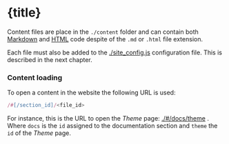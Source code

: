 # {title}

Content files are place in the `./content` folder and can contain both
[Markdown](https://github.com/showdownjs/showdown/wiki/Showdown's-Markdown-syntax)
and [HTML](https://wikipedia.org/wiki/HTML) code despite of the `.md` or `.html`
file extension.

Each file must also be added to the [./site_config.js](./site_config.js) configuration file.
This is described in the next chapter.


### Content loading

To open a content in the website the following URL is used:

```javascript
/#[/section_id]/<file_id>
```

For instance, this is the URL to open the *Theme* page: [./#/docs/theme](./#/docs/theme) .
Where `docs` is the `id` assigned to the documentation section and `theme` the `id`
of the *Theme* page.
